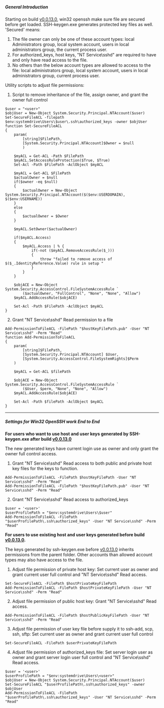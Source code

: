 ##### General Introduction
Starting on build [v0.0.13.0][build13], win32 openssh make sure file are secured before get loaded. SSH-keygen.exe generates protected key files as well. 'Secured' means:
1. The file owner can only be one of these account types: local Administrators group, local system account, users in local administrators group, the current process user.
2. For authorized_keys, host keys, "NT Service\sshd" are required to have and only have read access to the file.
3. No others than the below account types are allowed to access to the file: local administrators group, local system account, users in local administrators group, current process user.

Utility scripts to adjust file permissions:
1. Script to remove inheritance of the file, assign owner, and grant the owner full control 
```
$user = "<user>"
$objUser = New-Object System.Security.Principal.NTAccount($user)
Set-SecureFileACL -filepath $env:systemdrive\Users\$user\.ssh\authorized_keys -owner $objUser
function Set-SecureFileACL 
{            
    param(
        [string]$FilePath,
        [System.Security.Principal.NTAccount]$Owner = $null
        )

    $myACL = Get-ACL -Path $FilePath
    $myACL.SetAccessRuleProtection($True, $True)
    Set-Acl -Path $FilePath -AclObject $myACL

    $myACL = Get-ACL $FilePath
    $actualOwner = $null
    if($owner -eq $null)
    {
        $actualOwner = New-Object System.Security.Principal.NTAccount($($env:USERDOMAIN), $($env:USERNAME))
    }
    else
    {
        $actualOwner = $Owner
    }
            
    $myACL.SetOwner($actualOwner)
    
    if($myACL.Access) 
    {        
        $myACL.Access | % {                    
            if(-not ($myACL.RemoveAccessRule($_)))
            {
                throw "failed to remove access of $($_.IdentityReference.Value) rule in setup "
            }                    
        }
    }

    $objACE = New-Object System.Security.AccessControl.FileSystemAccessRule `
        ($actualOwner, "FullControl", "None", "None", "Allow")
    $myACL.AddAccessRule($objACE)

    Set-Acl -Path $FilePath -AclObject $myACL
}       

```
2. Grant "NT Service\sshd" Read permission to a file
```
Add-PermissionToFileACL -FilePath "$hostKeyFilePath.pub" -User "NT Service\sshd" -Perm "Read"
function Add-PermissionToFileACL 
{    
    param(
        [string]$FilePath,
        [System.Security.Principal.NTAccount] $User,
        [System.Security.AccessControl.FileSystemRights]$Perm
    )    

    $myACL = Get-ACL $filePath
        
    $objACE = New-Object System.Security.AccessControl.FileSystemAccessRule `
        ($User, $perm, "None", "None", "Allow") 
    $myACL.AddAccessRule($objACE)    

    Set-Acl -Path $filePath -AclObject $myACL
}
``` 
***
##### Settings for Win32 OpenSSH work End to End

**For users who want to use host and user keys generated by SSH-keygen.exe after build [v0.0.13.0][build13]**

The new generated keys have current login use as owner and only grant the owner full control access. 
1. Grant "NT Service\sshd" Read access to both public and private host key files for the keys to function.
```
Add-PermissionToFileACL -FilePath $hostKeyFilePath -User "NT Service\sshd" -Perm "Read"
Add-PermissionToFileACL -FilePath "$hostKeyFilePath.pub" -User "NT Service\sshd" -Perm "Read"
```
2. Grant "NT Service\sshd" Read access to authorized_keys
```
$user = '<user>'
$userProfilePath = "$env:systemdrive\Users\$user"
Add-PermissionToFileACL -FilePath "$userProfilePath\.ssh\authorized_keys" -User "NT Service\sshd" -Perm "Read"
```

**For users to use existing host and user keys generated before build [v0.0.13.0][build13].**

The keys generated by ssh-keygen.exe before [v0.0.13.0][build13] inherits permissions from the parent folder. Other accounts than allowed account types may also have access to the file.

1. Adjust file permission of private host key: Set current user as owner and grant current user full control and "NT Service\sshd" Read access.
```
Set-SecureFileACL -FilePath $hostPrivateKeyFilePath
Add-PermissionToFileACL -FilePath $hostPrivateKeyFilePath -User "NT Service\sshd" -Perm "Read"
```
2. Adjust file permission of public host key: Grant "NT Service\sshd" Read access.
```
Add-PermissionToFileACL -FilePath $hostPublicKeyFilePath -User "NT Service\sshd" -Perm "Read"
``` 
3. Adjust file permission of user key file before supply it to ssh-add, scp, ssh, sftp: Set current user as owner and grant current user full control
```
Set-SecureFileACL -FilePath $userPrivateKeyFilePath
``` 

4. Adjust file permission of authorized_keys file: Set server login user as owner and grant server login user full control and "NT Service\sshd" Read access.
```
$user = '<user>'
$userProfilePath = "$env:systemdrive\Users\<user>"
$objUser = New-Object System.Security.Principal.NTAccount($user)
Set-SecureFileACL "$userProfilePath\.ssh\authorized_keys" -owner $objUser
Add-PermissionToFileACL -FilePath "$userProfilePath\.ssh\authorized_keys" -User "NT Service\sshd" -Perm "Read"
```

[build13]: https://github.com/PowerShell/Win32-OpenSSH/releases/tag/v0.0.13.0
